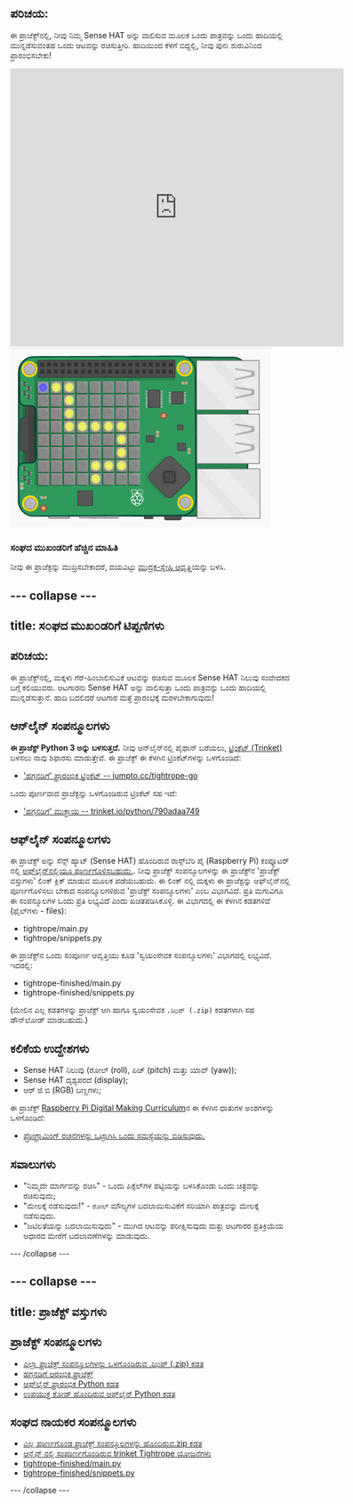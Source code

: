## ಪರಿಚಯ:

ಈ ಪ್ರಾಜೆಕ್ಟ್‌ನಲ್ಲಿ, ನೀವು ನಿಮ್ಮ Sense HAT ಅನ್ನು ವಾಲಿಸುವ ಮೂಲಕ ಒಂದು ಪಾತ್ರವನ್ನು ಒಂದು ಹಾದಿಯಲ್ಲಿ ಮುನ್ನಡೆಸುವಂತಹ ಒಂದು ಆಟವನ್ನು ರಚಿಸುತ್ತೀರಿ. ಹಾದಿಯಿಂದ ಕೆಳಗೆ ಬಿದ್ದಲ್ಲಿ, ನೀವು ಪುನಃ ಶುರುವಿನಿಂದ ಪ್ರಾರಂಭಿಸಬೇಕು!

<div class="trinket">
  <iframe src="https://trinket.io/embed/python/790adaa749?outputOnly=true&start=result" width="600" height="500" frameborder="0" marginwidth="0" marginheight="0" allowfullscreen mark="crwd-mark">
</iframe> <img src="images/tightrope-final.png" />
</div>

### ಸಂಘದ ಮುಖಂಡರಿಗೆ ಹೆಚ್ಚಿನ ಮಾಹಿತಿ

ನೀವು ಈ ಪ್ರಾಜೆಕ್ಟನ್ನು ಮುದ್ರಿಸಬೇಕಾದರೆ, ದಯವಿಟ್ಟು [ಮುದ್ರಕ-ಸ್ನೇಹಿ ಆವೃತ್ತಿ](https://projects.raspberrypi.org/en/projects/tightrope/print)ಯನ್ನು ಬಳಸಿ.

## \--- collapse \---

## title: ಸ೦ಘದ ಮುಖ೦ಡರಿಗೆ ಟಿಪ್ಪಣಿಗಳು

## ಪರಿಚಯ:

ಈ ಪ್ರಾಜೆಕ್ಟ್‌ನಲ್ಲಿ, ಮಕ್ಕಳು ಗೆರೆ-ಹಿಂಬಾಲಿಸುವಿಕೆ ಆಟವನ್ನು ರಚಿಸುವ ಮೂಲಕ Sense HAT ನಿಲುವು ಸಂವೇದಕದ ಬಗ್ಗೆ ಕಲಿಯುವರು. ಆಟಗಾರನು Sense HAT ಅನ್ನು ವಾಲಿಸುತ್ತಾ ಒಂದು ಪಾತ್ರವನ್ನು ಒಂದು ಹಾದಿಯಲ್ಲಿ ಮುನ್ನಡೆಸುತ್ತಾನೆ. ಹಾದಿ ಬದಲಿದರೆ ಆಟಗಾರ ಮತ್ತೆ ಪ್ರಾರಂಭಕ್ಕೆ ಮರಳಬೇಕಾಗುವುದು!

## ಆನ್‌ಲೈನ್ ಸಂಪನ್ಮೂಲಗಳು

**ಈ ಪ್ರಾಜೆಕ್ಟ್ Python 3 ಅನ್ನು ಬಳಸುತ್ತದೆ.** ನೀವು ಆನ್‌ಲೈನ್‌ನಲ್ಲಿ ಪೈಥಾನ್ ಬರೆಯಲು, [ ಟ್ರಿಂಕೆಟ್ (Trinket)](https://trinket.io/) ಬಳಸಲು ನಾವು ಶಿಫಾರಸು ಮಾಡುತ್ತೇವೆ. ಈ ಪ್ರಾಜೆಕ್ಟ್ ಈ ಕೆಳಗಿನ ಟ್ರಿಂಕೆಟ್‌ಗಳನ್ನು ಒಳಗೊಂಡಿದೆ:

* ['ಹಗ್ಗನಡಿಗೆ' ಪ್ರಾರಂಭಿಕ ಟ್ರಿಂಕೆಟ್ -- jumpto.cc/tightrope-go](http://jumpto.cc/tightrope-go)

ಒಂದು ಪೂರ್ಣವಾದ ಪ್ರಾಜೆಕ್ಟನ್ನು ಒಳಗೊಂಡಿರುವ ಟ್ರಿಂಕೆಟ್ ಸಹ ಇದೆ:

* ['ಹಗ್ಗನಡಿಗೆ' ಮುಕ್ತಾಯ -- trinket.io/python/790adaa749](https://trinket.io/python/790adaa749)

## ಆಫ್‌ಲೈನ್ ಸಂಪನ್ಮೂಲಗಳು

ಈ ಪ್ರಾಜೆಕ್ಟ್ ಅನ್ನು ಸೆನ್ಸ್ ಹ್ಯಾಟ್ (Sense HAT) ಹೊಂದಿರುವ ರಾಸ್ಪ್‌ಬೆರಿ ಪೈ (Raspberry Pi) ಕಂಪ್ಯೂಟರ್ ನಲ್ಲಿ [ಆಫ್‌ಲೈನ್‌ನಲ್ಲಿಯೂ ಪೂರ್ಣಗೊಳಿಸಬಹುದು.](https://www.codeclubprojects.org/en-GB/resources/physical-sense-hat/). ನೀವು ಪ್ರಾಜೆಕ್ಟ್ ಸಂಪನ್ಮೂಲಗಳನ್ನು ಈ ಪ್ರಾಜೆಕ್ಟ್‌ನ 'ಪ್ರಾಜೆಕ್ಟ್‌ ವಸ್ತುಗಳು' ಲಿಂಕ್ ಕ್ಲಿಕ್ ಮಾಡುವ ಮೂಲಕ ಪಡೆಯಬಹುದು. ಈ ಲಿಂಕ್ ನಲ್ಲಿ ಮಕ್ಕಳು ಈ ಪ್ರಾಜೆಕ್ಟನ್ನು ಆಫ್‌ಲೈನ್‌ನಲ್ಲಿ ಪೂರ್ಣಗೊಳಿಸಲು ಬೇಕಾದ ಸಂಪನ್ಮೂಲಗಳಿರುವ 'ಪ್ರಾಜೆಕ್ಟ್ ಸಂಪನ್ಮೂಲಗಳು' ಎಂಬ ವಿಭಾಗವಿದೆ. ಪ್ರತಿ ಮಗುವಿಗೂ ಈ ಸಂಪನ್ಮೂಲಗಳ ಒಂದು ಪ್ರತಿ ಲಭ್ಯವಿದೆ ಎಂದು ಖಚಿತಪಡಿಸಿಕೊಳ್ಳಿ. ಈ ವಿಭಾಗದಲ್ಲಿ ಈ ಕೆಳಗಿನ ಕಡತಗಳಿವೆ (ಫೈಲ್‌ಗಳು - files):

* tightrope/main.py
* tightrope/snippets.py

ಈ ಪ್ರಾಜೆಕ್ಟ್‌ನ ಒಂದು ಸಂಪೂರ್ಣ ಆವೃತ್ತಿಯು ಕೂಡ 'ಸ್ವಯಂಸೇವಕ ಸಂಪನ್ಮೂಲಗಳು' ವಿಭಾಗದಲ್ಲಿ ಲಭ್ಯವಿದೆ. ಇದರಲ್ಲಿ:

* tightrope-finished/main.py
* tightrope-finished/snippets.py

(ಮೇಲಿನ ಎಲ್ಲ ಕಡತಗಳನ್ನು ಪ್ರಾಜೆಕ್ಟ್ ಆಗಿ ಹಾಗೂ ಸ್ವಯಂಸೇವಕ `.ಝಿಪ್ (.zip)` ಕಡತಗಳಾಗಿ ಸಹ ಡೌನ್‌ಲೋಡ್ ಮಾಡಬಹುದು.)

## ಕಲಿಕೆಯ ಉದ್ದೇಶಗಳು

* Sense HAT ನಿಲುವು (ರೋಲ್ (roll), ಪಿಚ್ (pitch) ಮತ್ತು ಯಾವ್ (yaw));
* Sense HAT ದೃಶ್ಯಪರದೆ (display);
* ಆರ್ ಜಿ ಬಿ (RGB) ಬಣ್ಣಗಳು;

ಈ ಪ್ರಾಜೆಕ್ಟ್ [Raspberry Pi Digital Making Curriculum](http://rpf.io/curriculum)ನ ಈ ಕೆಳಗಿನ ಧಾತುಗಳ ಅಂಶಗಳನ್ನು ಒಳಗೊಂಡಿದೆ:

* [ಪ್ರೋಗ್ರಾಮಿಂಗ್ ರಚನೆಗಳನ್ನು ಒಟ್ಟಾಗಿಸಿ ಒಂದು ಸಮಸ್ಯೆಯನ್ನು ಬಿಡಿಸುವುದು.](https://www.raspberrypi.org/curriculum/programming/builder)

## ಸವಾಲುಗಳು

* "ನಿಮ್ಮದೇ ಮಾರ್ಗವನ್ನು ರಚಿಸಿ" - ಒಂದು ಪಿಕ್ಸೆಲ್‌ಗಳ ಪಟ್ಟಿಯನ್ನು ಬಳಸಿಕೊಂಡು ಒಂದು ಚಿತ್ರವನ್ನು ರಚಿಸುವುದು;
* "ಮೇಲಕ್ಕೆ ನಡೆಸುವುದು!" - `ರೋಲ್` ಮೌಲ್ಯಗಳ ಬದಲಾಯಿಸುವಿಕೆಗೆ ಸರಿಯಾಗಿ ಪಾತ್ರವನ್ನು ಮೇಲಕ್ಕೆ ನಡೆಸುವುದು.
* "ಜಟಿಲತೆಯನ್ನು ಬದಲಾಯಿಸುವುದು" - ಮುಗಿದ ಆಟವನ್ನು ಪರೀಕ್ಷಿಸುವುದು ಮತ್ತು ಆಟಗಾರರ ಪ್ರತಿಕ್ರಿಯೆಯ ಆಧಾರದ ಮೇರೆಗೆ ಬದಲಾವಣೆಗಳನ್ನು ಮಾಡುವುದು.

\--- /collapse \---

## \--- collapse \---

## title: ಪ್ರಾಜೆಕ್ಟ್‌ ವಸ್ತುಗಳು

## ಪ್ರಾಜೆಕ್ಟ್ ಸಂಪನ್ಮೂಲಗಳು

* [ಎಲ್ಲಾ ಪ್ರಾಜೆಕ್ಟ್ ಸಂಪನ್ಮೂಲಗಳನ್ನು ಒಳಗೊಂಡಿರುವ .ಝಿಪ್ (.zip) ಕಡತ](resources/tightrope-project-resources.zip)
* [ಹಗ್ಗನಡಿಗೆ ಆರಂಭಿಕ ಪ್ರಾಜೆಕ್ಟ್](http://jumpto.cc/tightrope-go)
* [ಆಫ್‌ಲೈನ್ ಪ್ರಾರಂಭಿಕ Python ಕಡತ](resources/tightrope-main.py)
* [ಉಪಯುಕ್ತ ಕೋಡ್ ಹೊಂದಿರುವ ಆಫ್‌ಲೈನ್ Python ಕಡತ](resources/tightrope-snippets.py)

## ಸಂಘದ ನಾಯಕರ ಸಂಪನ್ಮೂಲಗಳು

* [ಎಲ್ಲ ಪೂರ್ಣಗೊಂಡ ಪ್ರಾಜೆಕ್ಟ್ ಸಂಪನ್ಮೂಲಗಳನ್ನು ಹೊಂದಿರುವ.zip ಕಡತ](resources/tightrope-volunteer-resources.zip)
* [ಆನ್ಲೈನ್ ನಲ್ಲಿ ಸಂಪೂರ್ಣಗೊಂಡಿರುವ trinket Tightrope ಯೋಜನೆಗಳು](https://trinket.io/python/790adaa749)
* [tightrope-finished/main.py](resources/tightrope-finished-main.py)
* [tightrope-finished/snippets.py](resources/tightrope-finished-snippets.py)

\--- /collapse \---